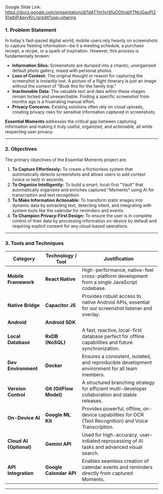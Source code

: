 Google Slide Link: https://docs.google.com/presentation/d/1dATYm1yrSfuOOhjsbY7NciGavPl2XIwblP4ayyKrLrg/edit?usp=sharing

### 1. Problem Statement

In today's fast-paced digital world, mobile users rely heavily on screenshots to capture fleeting information—be it a meeting schedule, a purchase receipt, a recipe, or a spark of inspiration. However, this process is fundamentally broken:

* **Information Silos:** Screenshots are dumped into a chaotic, unorganized default photo gallery, mixed with personal photos.
* **Loss of Context:** The original thought or reason for capturing the screenshot is instantly lost. A picture of a flight itinerary is just an image without the context of "Book this for the family trip."
* **Inactionable Data:** The valuable text and data within these images remain locked and unsearchable. Finding a specific screenshot from months ago is a frustrating manual effort.
* **Privacy Concerns:** Existing solutions often rely on cloud uploads, creating privacy risks for sensitive information captured in screenshots.

**Essential Moments** addresses the critical gap between capturing information and making it truly useful, organized, and actionable, all while respecting user privacy.

---

### 2. Objectives

The primary objectives of the Essential Moments project are:

1.  **To Capture Effortlessly:** To create a frictionless system that automatically detects screenshots and allows users to add context (voice or text) in seconds.
2.  **To Organize Intelligently:** To build a smart, local-first "Vault" that automatically organizes and enriches captured "Moments" using AI for transcription and text recognition.
3.  **To Make Information Actionable:** To transform static images into dynamic data by extracting text, detecting intent, and integrating with system tools like the calendar for reminders and events.
4.  **To Champion Privacy-First Design:** To ensure the user is in complete control of their data by processing information on-device by default and requiring explicit consent for any cloud-based operations.

---

### 3. Tools and Techniques

| Category                | Technology / Tool       | Justification                                                                                          |
| ----------------------- | ----------------------- | ------------------------------------------------------------------------------------------------------ |
| **Mobile Framework**    | **React Native**        | High-performance, native-feel cross-platform development from a single JavaScript codebase.            |
| **Native Bridge**       | **Capacitor JS**        | Provides robust access to native Android APIs, essential for our screenshot listener and overlay.      |
| **Android**             | **Android SDK**         |                                                                                                        |
| **Local Database**      | **RxDB (NoSQL)**        | A fast, reactive, local-first database perfect for offline capabilities and future synchronization.    |
| **Dev Environment**     | **Docker**              | Ensures a consistent, isolated, and reproducible development environment for all team members.         |
| **Version Control**     | **Git (GitFlow Model)** | A structured branching strategy for efficient multi-developer collaboration and stable releases.       |
| **On-Device AI**        | **Google ML Kit**       | Provides powerful, offline, on-device capabilities for OCR (Text Recognition) and Voice Transcription. |
| **Cloud AI (Optional)** | **Gemini API**          | Used for high-accuracy, user-initiated reprocessing of AI tasks and advanced visual search.            |
| **API Integration**     | **Google Calendar API** | Enables seamless creation of calendar events and reminders directly from captured Moments.             |

---
